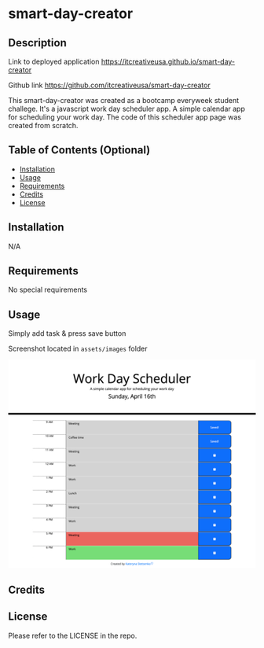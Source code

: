 # smart-day-creator

## Description

Link to deployed application
https://itcreativeusa.github.io/smart-day-creator

Github link
https://github.com/itcreativeusa/smart-day-creator

This smart-day-creator was created as a bootcamp everyweek student challege. It's a javascript work day scheduler app.
A simple calendar app for scheduling your work day. The code of this scheduler app page was created from scratch.


## Table of Contents (Optional)

- [Installation](#installation)
- [Usage](#usage)
- [Requirements](#requirements)
- [Credits](#credits)
- [License](#license)

## Installation

N/A

## Requirements

No special requirements

## Usage

 Simply add task & press save button

Screenshot located in `assets/images` folder

![smart-day-creator](assets/images/screenshot.png)

## Credits


## License

Please refer to the LICENSE in the repo.
